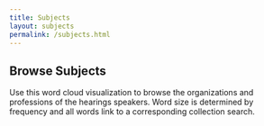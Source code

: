 ```yaml
---
title: Subjects
layout: subjects
permalink: /subjects.html
---
```


## Browse Subjects

Use this word cloud visualization to browse the organizations and professions of the hearings speakers.
Word size is determined by frequency and all words link to a corresponding collection search.
